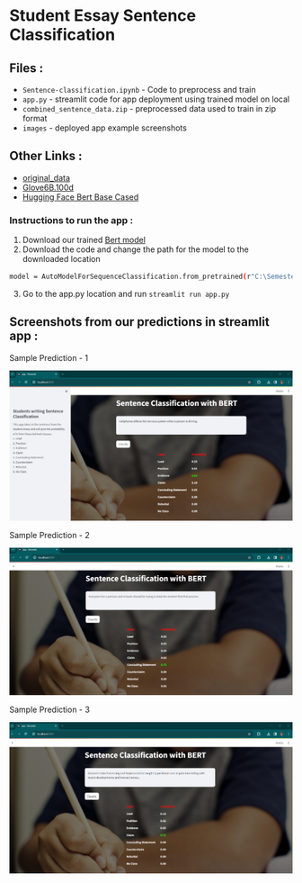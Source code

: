 
# Student Essay Sentence Classification


## Files : 
- ``Sentence-classification.ipynb`` - Code to preprocess and train
- ``app.py`` - streamlit code for app deployment using trained model on local
- ``combined_sentence_data.zip`` - preprocessed data used to train in zip format
- ``images`` - deployed app example screenshots

## Other Links :
- [original_data](https://drive.google.com/drive/folders/1gr3Iv71_qnMa4kawt38WNQylsI8_Vex6?usp=sharing)
- [Glove6B.100d](https://nlp.stanford.edu/projects/glove/)
- [Hugging Face Bert Base Cased](https://huggingface.co/bert-base-cased)



### Instructions to run the app :
1) Download our trained [Bert model](https://drive.google.com/drive/folders/1-QPsEg22N4aQ3dpCu0l2BrjFpFVDyFvp?usp=sharing)
2) Download the code and change the path for the model to the downloaded location 
```sh
model = AutoModelForSequenceClassification.from_pretrained(r"C:\Semester 2\NLP\Final Project\Bert_trained_model")
```
3) Go to the app.py location and run ``streamlit run app.py``

## Screenshots from our predictions in streamlit app : 
Sample Prediction - 1

![Streamlit Prediction-1](https://github.com/sivasaikumarreddy/Semantic-Data-Processing-and-Representation-WS2023-Team_Shannon/blob/47c8159bd44ac70e09d674bfe0c30b0d78d454f2/05%20-%20Final%20Project/images/1.png)

Sample Prediction - 2

![Streamlit Prediction -2](https://github.com/sivasaikumarreddy/Semantic-Data-Processing-and-Representation-WS2023-Team_Shannon/blob/47c8159bd44ac70e09d674bfe0c30b0d78d454f2/05%20-%20Final%20Project/images/2.png)

Sample Prediction - 3

 ![Streamlit Prediction -3](https://github.com/sivasaikumarreddy/Semantic-Data-Processing-and-Representation-WS2023-Team_Shannon/blob/47c8159bd44ac70e09d674bfe0c30b0d78d454f2/05%20-%20Final%20Project/images/3.png)
